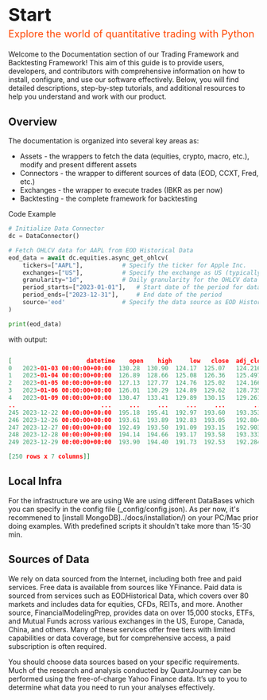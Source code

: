 
  <div style="text-align: left; margin-top: 10px; margin-bottom: 0px; padding-bottom: -10px;">
    <h1 class="start-heading" style="font-size: 36px; margin-bottom: 5px;">Start</h1>
    <div style="font-size: 20px; color: #FF4500; margin-top: 0; margin-bottom: 20px">Explore the world of quantitative trading with Python</div>
  </div>


Welcome to the Documentation section of our Trading Framework and Backtesting Framework! This aim of this guide is to provide users, developers, and contributors with comprehensive information on how to install, configure, and use our software effectively. Below, you will find detailed descriptions, step-by-step tutorials, and additional resources to help you understand and work with our product.

## **Overview**
The documentation is organized into several key areas as:

* Assets - the wrappers to fetch the data (equities, crypto, macro, etc.), modify and present different assets
* Connectors - the wrapper to different sources of data (EOD, CCXT, Fred, etc.)
* Exchanges - the wrapper to execute trades (IBKR as per now)
* Backtesting - the complete framework for backtesting 


Code Example

```python
# Initialize Data Connector
dc = DataConnector()

# Fetch OHLCV data for AAPL from EOD Historical Data
eod_data = await dc.equities.async_get_ohlcv(
    tickers=["AAPL"],           # Specify the ticker for Apple Inc.
    exchanges=["US"],           # Specify the exchange as US (typically NASDAQ for AAPL)
    granularity="1d",           # Daily granularity for the OHLCV data
    period_starts=["2023-01-01"],   # Start date of the period for data fetching
    period_ends=["2023-12-31"],     # End date of the period
    source='eod'                # Specify the data source as EOD Historical Data
)

print(eod_data)
```

with output:
```json

[                     datetime    open    high     low   close  adj_close     volume
0   2023-01-03 00:00:00+00:00  130.28  130.90  124.17  125.07   124.2163  112117500
1   2023-01-04 00:00:00+00:00  126.89  128.66  125.08  126.36   125.4975   89113600
2   2023-01-05 00:00:00+00:00  127.13  127.77  124.76  125.02   124.1666   80962700
3   2023-01-06 00:00:00+00:00  126.01  130.29  124.89  129.62   128.7352   87754700
4   2023-01-09 00:00:00+00:00  130.47  133.41  129.89  130.15   129.2616   70790800
..                        ...     ...     ...     ...     ...        ...        ...
245 2023-12-22 00:00:00+00:00  195.18  195.41  192.97  193.60   193.3533   37122800
246 2023-12-26 00:00:00+00:00  193.61  193.89  192.83  193.05   192.8040   28919300
247 2023-12-27 00:00:00+00:00  192.49  193.50  191.09  193.15   192.9038   48087700
248 2023-12-28 00:00:00+00:00  194.14  194.66  193.17  193.58   193.3333   34049900
249 2023-12-29 00:00:00+00:00  193.90  194.40  191.73  192.53   192.2846   42628800

[250 rows x 7 columns]]
```


## **Local Infra**

 For the infrastructure we are using 
We are using different DataBases which you can specify in the config file (_config/config.json). As per now, it's recommened to [install MongoDB]../docs/installation/) on your PC/Mac prior doing examples. With predefined scripts it shouldn't take more than 15-30 min.

## **Sources of Data**
We rely on data sourced from the Internet, including both free and paid services. Free data is available from sources like YFinance. Paid data is sourced from services such as EODHistorical Data, which covers over 80 markets and includes data for equities, CFDs, REITs, and more. Another source, FinancialModelingPrep, provides data on over 15,000 stocks, ETFs, and Mutual Funds across various exchanges in the US, Europe, Canada, China, and others. Many of these services offer free tiers with limited capabilities or data coverage, but for comprehensive access, a paid subscription is often required.

You should choose data sources based on your specific requirements. Much of the research and analysis conducted by QuantJourney can be performed using the free-of-charge Yahoo Finance data. It’s up to you to determine what data you need to run your analyses effectively.

<div style="padding: 50px">
</div>